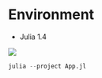 # Environment
- Julia 1.4

<img src="../../screenshots/gol.png" align="middle" />

```julia
julia --project App.jl
```
